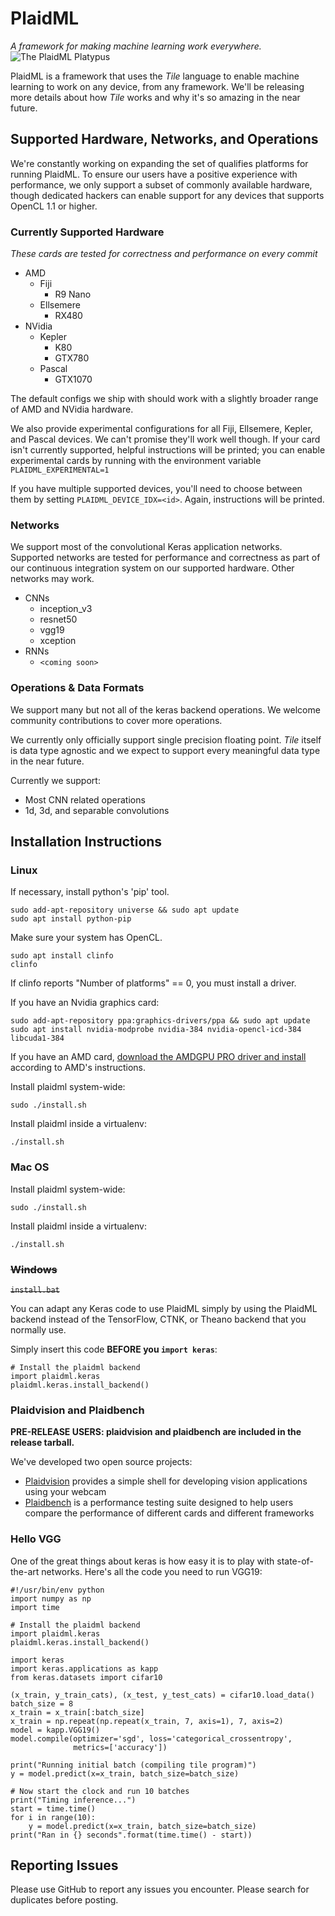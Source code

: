 # PlaidML
*A framework for making machine learning work everywhere.*
![The PlaidML Platypus](https://github.com/vertexai/plaidml/raw/master/images/plaid-final.png)

PlaidML is a framework that uses the *Tile* language to enable machine learning to work on any device, 
from any framework. We'll be releasing more details about how *Tile* works and why it's so amazing in the near future.

## Supported Hardware, Networks, and Operations
We're constantly working on expanding the set of qualifies platforms for running PlaidML. 
To ensure our users have a positive experience with performance, we only support a subset of commonly available hardware,
though dedicated hackers can enable support for any devices that supports OpenCL 1.1 or higher.

### Currently Supported Hardware
*These cards are tested for correctness and performance on every commit*
  * AMD
    * Fiji
      * R9 Nano
    * Ellsemere
      * RX480
  * NVidia
    * Kepler
      * K80
      * GTX780
    * Pascal
      * GTX1070

The default configs we ship with should work with a slightly broader range of AMD and NVidia hardware.

We also provide experimental configurations for all Fiji, Ellsemere, Kepler, and Pascal devices. 
We can't promise they'll work well though. If your card isn't currently supported, helpful instructions will be printed;
you can enable experimental cards by running with the environment variable `PLAIDML_EXPERIMENTAL=1`

If you have multiple supported devices, you'll need to choose between them by setting `PLAIDML_DEVICE_IDX=<id>`. Again,
instructions will be printed.

### Networks
We support most of the convolutional Keras application networks. Supported networks are
tested for performance and correctness as part of our continuous integration system on
our supported hardware. Other networks may work.

 * CNNs
   * inception_v3
   * resnet50
   * vgg19
   * xception
 * RNNs
   * `<coming soon>`

### Operations & Data Formats
We support many but not all of the keras backend operations. We welcome community contributions to cover more operations.

We currently only officially support single precision floating point. *Tile* itself is data type agnostic and we expect to support every meaningful data type in the near future.

Currently we support:
 * Most CNN related operations
 * 1d, 3d, and separable convolutions

## Installation Instructions

### Linux
If necessary, install python's 'pip' tool.
```
sudo add-apt-repository universe && sudo apt update
sudo apt install python-pip
```
Make sure your system has OpenCL.
```
sudo apt install clinfo
clinfo
```
If clinfo reports "Number of platforms" == 0, you must install a driver.

If you have an Nvidia graphics card:
```
sudo add-apt-repository ppa:graphics-drivers/ppa && sudo apt update
sudo apt install nvidia-modprobe nvidia-384 nvidia-opencl-icd-384 libcuda1-384
```
If you have an AMD card, [download the AMDGPU PRO driver and install](http://support.amd.com/en-us/kb-articles/Pages/AMD-Radeon-GPU-PRO-Linux-Beta-Driver%e2%80%93Release-Notes.aspx) according to AMD's instructions. 

Install plaidml system-wide:
```
sudo ./install.sh
```

Install plaidml inside a virtualenv:
```
./install.sh
```

### Mac OS
Install plaidml system-wide:
```
sudo ./install.sh
```

Install plaidml inside a virtualenv:
```
./install.sh
```

### ~~Windows~~
~~`install.bat`~~

You can adapt any Keras code to use PlaidML simply by using the PlaidML backend instead
of the TensorFlow, CTNK, or Theano backend that you normally use.

Simply insert this code **BEFORE you `import keras`**:
```
# Install the plaidml backend
import plaidml.keras
plaidml.keras.install_backend()
```

### Plaidvision and Plaidbench

**PRE-RELEASE USERS: plaidvision and plaidbench are included in the release tarball.**

We've developed two open source projects: 

  * [Plaidvision](https://github.com/vertexai/plaidvision) provides a simple shell for developing vision applications using your webcam
  * [Plaidbench](https://github.com/vertexai/plaidbench) is a performance testing suite designed to help users compare the performance
  of different cards and different frameworks
  

### Hello VGG
One of the great things about keras is how easy it is to play with state-of-the-art networks. Here's all the code you
need to run VGG19:
```
#!/usr/bin/env python
import numpy as np
import time

# Install the plaidml backend
import plaidml.keras
plaidml.keras.install_backend()

import keras
import keras.applications as kapp
from keras.datasets import cifar10

(x_train, y_train_cats), (x_test, y_test_cats) = cifar10.load_data()
batch_size = 8
x_train = x_train[:batch_size]
x_train = np.repeat(np.repeat(x_train, 7, axis=1), 7, axis=2)
model = kapp.VGG19()
model.compile(optimizer='sgd', loss='categorical_crossentropy',
              metrics=['accuracy'])

print("Running initial batch (compiling tile program)")
y = model.predict(x=x_train, batch_size=batch_size)

# Now start the clock and run 10 batches
print("Timing inference...")
start = time.time()
for i in range(10):
    y = model.predict(x=x_train, batch_size=batch_size)
print("Ran in {} seconds".format(time.time() - start))

```

## Reporting Issues
Please use GitHub to report any issues you encounter. Please search for duplicates before posting.
